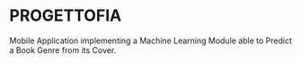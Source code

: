 # PROGETTOFIA
 Mobile Application implementing a Machine Learning Module able to Predict a Book Genre from its Cover.

